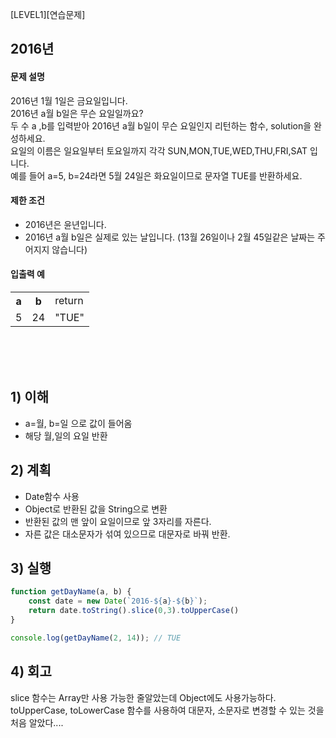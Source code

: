 [LEVEL1][연습문제]

## 2016년

#### 문제 설명
2016년 1월 1일은 금요일입니다. <br>
2016년 a월 b일은 무슨 요일일까요?  <br>
두 수 a ,b를 입력받아 2016년 a월 b일이 무슨 요일인지 리턴하는 함수, solution을 완성하세요. <br> 
요일의 이름은 일요일부터 토요일까지 각각 SUN,MON,TUE,WED,THU,FRI,SAT 입니다.  <br>
예를 들어 a=5, b=24라면 5월 24일은 화요일이므로 문자열 TUE를 반환하세요.

#### 제한 조건
- 2016년은 윤년입니다.
- 2016년 a월 b일은 실제로 있는 날입니다. (13월 26일이나 2월 45일같은 날짜는 주어지지 않습니다)

#### 입출력 예
<table>
<tr>
<th>a</th>
<th>b</th>
<td>return</td>
</tr>
<tr>
<td>5</td>
<td>24</td>
<td>"TUE"</td>
</tr>
</table>

<br><br><br>

## 1) 이해
- a=월, b=일 으로 값이 들어옴
- 해당 월,일의 요일 반환
 
## 2) 계획
- Date함수 사용
- Object로 반환된 값을 String으로 변환
- 반환된 값의 맨 앞이 요일이므로 앞 3자리를 자른다.
- 자른 값은 대소문자가 섞여 있으므로 대문자로 바꿔 반환.

## 3) 실행
```javascript
function getDayName(a, b) {
    const date = new Date(`2016-${a}-${b}`);
    return date.toString().slice(0,3).toUpperCase()
}

console.log(getDayName(2, 14)); // TUE
```

## 4) 회고
slice 함수는 Array만 사용 가능한 줄알았는데 Object에도 사용가능하다. <br>
toUpperCase, toLowerCase 함수를 사용하여 대문자, 소문자로 변경할 수 있는 것을 처음 알았다....